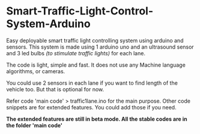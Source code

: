 # Smart-Traffic-Light-Control-System-Arduino
Easy deployable smart traffic light controlling system using arduino and sensors. 
This system is made using 1 arduino uno and an ultrasound sensor and 3 led bulbs <I> (to stimulate traffic lights) </I> for each lane. 

The code is light, simple and fast. It does not use any Machine language algorithms, or cameras.

You could use 2 sensors in each lane if you want to find length of the vehicle too. But that is optional for now.

Refer code 'main code' > traffic1lane.ino for the main purpose. Other code snippets are for extended features. You could add those if you need.

<B> The extended features are still in beta mode.
All the stable codes are in the folder 'main code' </B>
